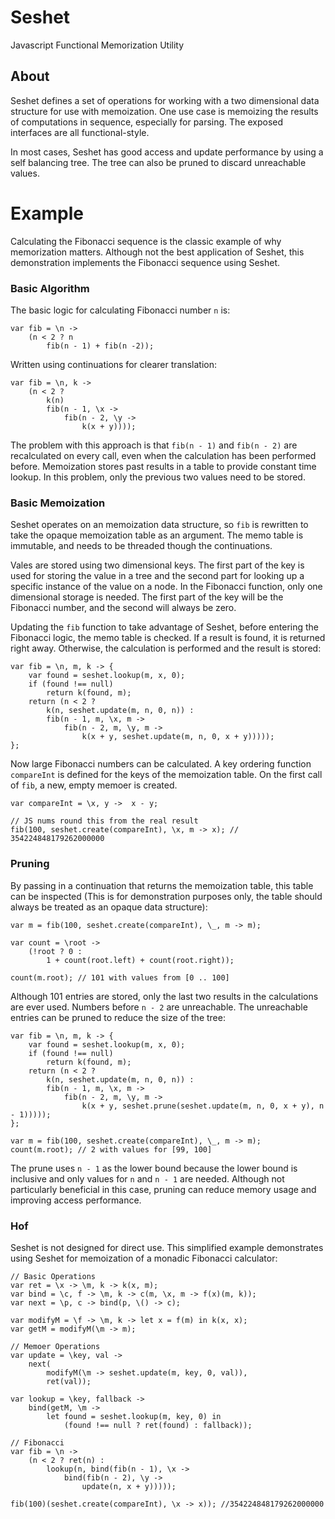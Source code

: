Seshet
======

Javascript Functional Memorization Utility


## About
Seshet defines a set of operations for working with a two dimensional
data structure for use with memoization. One use case is memoizing
the results of computations in sequence, especially for parsing. The exposed
interfaces are all functional-style.

In most cases, Seshet has good access and update performance by using a self
balancing tree. The tree can also be pruned to discard unreachable values.


# Example

Calculating the Fibonacci sequence is the classic example of why memorization
matters. Although not the best application of Seshet, this demonstration implements
the Fibonacci sequence using Seshet.

### Basic Algorithm

The basic logic for calculating Fibonacci number `n` is:

    var fib = \n ->
        (n < 2 ? n
            fib(n - 1) + fib(n -2));

Written using continuations for clearer translation:

    var fib = \n, k ->
        (n < 2 ?
            k(n)
            fib(n - 1, \x ->
                fib(n - 2, \y ->
                    k(x + y))));

The problem with this approach is that `fib(n - 1)` and `fib(n - 2)` are
recalculated on every call, even when the calculation has been performed before.
Memoization stores past results in a table to provide constant time lookup.
In this problem, only the previous two values need to be stored.

### Basic Memoization

Seshet operates on an memoization data structure, so `fib` is rewritten to take the
opaque memoization table as an argument. The memo table is immutable, and needs
to be threaded though the continuations.

Vales are stored using two dimensional keys. The first part of the key is used
for storing the value in a tree and the second part for looking up a specific
instance of the value on a node.  In the Fibonacci function, only one dimensional
storage is needed. The first part of the key will be the
Fibonacci number, and the second will always be zero.

Updating the `fib` function to take advantage of Seshet, before entering the
Fibonacci logic, the memo table is checked. If a result is found, it is
returned right away. Otherwise, the calculation is performed and the result is stored:

    var fib = \n, m, k -> {
        var found = seshet.lookup(m, x, 0);
        if (found !== null)
            return k(found, m);
        return (n < 2 ?
            k(n, seshet.update(m, n, 0, n)) :
            fib(n - 1, m, \x, m ->
                fib(n - 2, m, \y, m ->
                    k(x + y, seshet.update(m, n, 0, x + y)))));
    };

Now large Fibonacci numbers can be calculated. A key ordering function `compareInt`
is defined for the keys of the memoization table. On the first call of `fib`,
a new, empty memoer is created.

    var compareInt = \x, y ->  x - y;
    
    // JS nums round this from the real result
    fib(100, seshet.create(compareInt), \x, m -> x); // 354224848179262000000


### Pruning
By passing in a continuation that returns the memoization table,
this table can be inspected (This is for demonstration purposes only,
the table should always be treated as an opaque data structure):

    var m = fib(100, seshet.create(compareInt), \_, m -> m);
    
    var count = \root ->
        (!root ? 0 :
            1 + count(root.left) + count(root.right));
    
    count(m.root); // 101 with values from [0 .. 100]

Although 101 entries are stored, only the last two results in the calculations are ever
used. Numbers before `n - 2` are unreachable. The unreachable entries can be pruned
to reduce the size of the tree:

    var fib = \n, m, k -> {
        var found = seshet.lookup(m, x, 0);
        if (found !== null)
            return k(found, m);
        return (n < 2 ?
            k(n, seshet.update(m, n, 0, n)) :
            fib(n - 1, m, \x, m ->
                fib(n - 2, m, \y, m ->
                    k(x + y, seshet.prune(seshet.update(m, n, 0, x + y), n - 1)))));
    };
    
    var m = fib(100, seshet.create(compareInt), \_, m -> m);
    count(m.root); // 2 with values for [99, 100]

The prune uses `n - 1` as the lower bound because the lower bound is inclusive
and only values for `n` and `n - 1` are needed. Although not particularly beneficial
in this case, pruning can reduce memory usage and improving access performance. 

### Hof
Seshet is not designed for direct use. This simplified example demonstrates
using Seshet for memoization of a monadic Fibonacci calculator:

    // Basic Operations
    var ret = \x -> \m, k -> k(x, m);
    var bind = \c, f -> \m, k -> c(m, \x, m -> f(x)(m, k));
    var next = \p, c -> bind(p, \() -> c);
    
    var modifyM = \f -> \m, k -> let x = f(m) in k(x, x);
    var getM = modifyM(\m -> m);
    
    // Memoer Operations
    var update = \key, val ->
        next(
            modifyM(\m -> seshet.update(m, key, 0, val)),
            ret(val));
    
    var lookup = \key, fallback ->
        bind(getM, \m -> 
            let found = seshet.lookup(m, key, 0) in
                (found !== null ? ret(found) : fallback));
    
    // Fibonacci
    var fib = \n ->
        (n < 2 ? ret(n) :
            lookup(n, bind(fib(n - 1), \x ->
                bind(fib(n - 2), \y ->
                    update(n, x + y)))));
    
    fib(100)(seshet.create(compareInt), \x -> x)); //354224848179262000000


